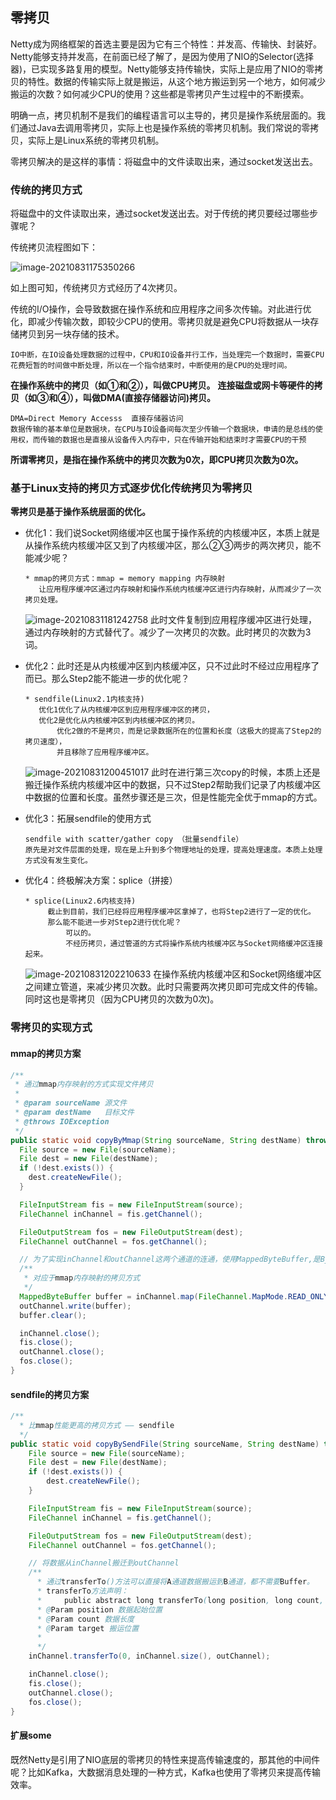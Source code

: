 ## 零拷贝

Netty成为网络框架的首选主要是因为它有三个特性：并发高、传输快、封装好。Netty能够支持并发高，在前面已经了解了，是因为使用了NIO的Selector(选择器)，已实现多路复用的模型。Netty能够支持传输快，实际上是应用了NIO的零拷贝的特性。数据的传输实际上就是搬运，从这个地方搬运到另一个地方，如何减少搬运的次数？如何减少CPU的使用？这些都是零拷贝产生过程中的不断摸索。

明确一点，拷贝机制不是我们的编程语言可以主导的，拷贝是操作系统层面的。我们通过Java去调用零拷贝，实际上也是操作系统的零拷贝机制。我们常说的零拷贝，实际上是Linux系统的零拷贝机制。

零拷贝解决的是这样的事情：将磁盘中的文件读取出来，通过socket发送出去。

### 传统的拷贝方式

将磁盘中的文件读取出来，通过socket发送出去。对于传统的拷贝要经过哪些步骤呢？

传统拷贝流程图如下：

![image-20210831175350266](readme4/image-20210831175350266.png)

如上图可知，传统拷贝方式经历了4次拷贝。

传统的I/O操作，会导致数据在操作系统和应用程序之间多次传输。对此进行优化，即减少传输次数，即较少CPU的使用。零拷贝就是避免CPU将数据从一块存储拷贝到另一块存储的技术。

```
IO中断，在IO设备处理数据的过程中，CPU和IO设备并行工作，当处理完一个数据时，需要CPU花费短暂的时间做中断处理，所以在一个指令结束时，中断使用的是CPU的处理时间。
```

**在操作系统中的拷贝（如①和②），叫做CPU拷贝。**
**连接磁盘或网卡等硬件的拷贝（如③和④），叫做DMA(直接存储器访问)拷贝。**

```
DMA=Direct Memory Accesss  直接存储器访问
数据传输的基本单位是数据块，在CPU与IO设备间每次至少传输一个数据块，申请的是总线的使用权，而传输的数据也是直接从设备传入内存中，只在传输开始和结束时才需要CPU的干预
```

**所谓零拷贝，是指在操作系统中的拷贝次数为0次，即CPU拷贝次数为0次。**

### 基于Linux支持的拷贝方式逐步优化传统拷贝为零拷贝

**零拷贝是基于操作系统层面的优化。**

* 优化1：我们说Socket网络缓冲区也属于操作系统的内核缓冲区，本质上就是从操作系统内核缓冲区又到了内核缓冲区，那么②③两步的两次拷贝，能不能减少呢？

  ```abap
  * mmap的拷贝方式：mmap = memory mapping 内存映射
     让应用程序缓冲区通过内存映射和操作系统内核缓冲区进行内存映射，从而减少了一次拷贝处理。
  ```

  ![image-20210831181242758](readme4/image-20210831181242758.png)
  此时文件复制到应用程序缓冲区进行处理，通过内存映射的方式替代了。减少了一次拷贝的次数。此时拷贝的次数为3词。

* 优化2：此时还是从内核缓冲区到内核缓冲区，只不过此时不经过应用程序了而已。那么Step2能不能进一步的优化呢？

  ```abap
  * sendfile(Linux2.1内核支持)
     优化1优化了从内核缓冲区到应用程序缓冲区的拷贝，
     优化2是优化从内核缓冲区到内核缓冲区的拷贝。
         优化2做的不是拷贝，而是记录数据所在的位置和长度（这极大的提高了Step2的拷贝速度），
         并且移除了应用程序缓冲区。
  ```

  ![image-20210831200451017](readme4/image-20210831200451017.png)
  此时在进行第三次copy的时候，本质上还是搬迁操作系统内核缓冲区中的数据，只不过Step2帮助我们记录了内核缓冲区中数据的位置和长度。虽然步骤还是三次，但是性能完全优于mmap的方式。

* 优化3：拓展sendfile的使用方式

  ```
  sendfile with scatter/gather copy （批量sendfile）
  原先是对文件层面的处理，现在是上升到多个物理地址的处理，提高处理速度。本质上处理方式没有发生变化。
  ```

* 优化4：终极解决方案：splice（拼接）

  ```abap
  * splice(Linux2.6内核支持)
       截止到目前，我们已经将应用程序缓冲区拿掉了，也将Step2进行了一定的优化。
       那么能不能进一步对Step2进行优化呢？
           可以的。
           不经历拷贝，通过管道的方式将操作系统内核缓冲区与Socket网络缓冲区连接起来。
  ```

  ![image-20210831202210633](readme4/image-20210831202210633.png)
  在操作系统内核缓冲区和Socket网络缓冲区之间建立管道，来减少拷贝次数。此时只需要两次拷贝即可完成文件的传输。同时这也是零拷贝（因为CPU拷贝的次数为0次)。

### 零拷贝的实现方式

#### mmap的拷贝方案

```java
/**
 * 通过mmap内存映射的方式实现文件拷贝
 *
 * @param sourceName 源文件
 * @param destName   目标文件
 * @throws IOException
 */
public static void copyByMmap(String sourceName, String destName) throws IOException {
  File source = new File(sourceName);
  File dest = new File(destName);
  if (!dest.exists()) {
    dest.createNewFile();
  }

  FileInputStream fis = new FileInputStream(source);
  FileChannel inChannel = fis.getChannel();

  FileOutputStream fos = new FileOutputStream(dest);
  FileChannel outChannel = fos.getChannel();

  // 为了实现inChannel和outChannel这两个通道的连通，使用MappedByteBuffer,是ByteBuffer的子类
  /**
   * 对应于mmap内存映射的拷贝方式
   */
  MappedByteBuffer buffer = inChannel.map(FileChannel.MapMode.READ_ONLY, 0, source.length());
  outChannel.write(buffer);
  buffer.clear();

  inChannel.close();
  fis.close();
  outChannel.close();
  fos.close();
}
```

#### sendfile的拷贝方案

```java
/**
  * 比mmap性能更高的拷贝方式 —— sendfile
  */
public static void copyBySendFile(String sourceName, String destName) throws IOException {
    File source = new File(sourceName);
    File dest = new File(destName);
    if (!dest.exists()) {
      	dest.createNewFile();
    }

    FileInputStream fis = new FileInputStream(source);
    FileChannel inChannel = fis.getChannel();

    FileOutputStream fos = new FileOutputStream(dest);
    FileChannel outChannel = fos.getChannel();

    // 将数据从inChannel搬迁到outChannel
    /**
      * 通过transferTo()方法可以直接将A通道数据搬运到B通道，都不需要Buffer。
      * transferTo方法声明：
      *     public abstract long transferTo(long position, long count, WritableByteChannel target)
      * @Param position 数据起始位置
      * @Param count 数据长度
      * @Param target 搬运位置
      *
      */
    inChannel.transferTo(0, inChannel.size(), outChannel);

    inChannel.close();
    fis.close();
    outChannel.close();
    fos.close();
}
```

#### 扩展some

既然Netty是引用了NIO底层的零拷贝的特性来提高传输速度的，那其他的中间件呢？比如Kafka，大数据消息处理的一种方式，Kafka也使用了零拷贝来提高传输效率。

